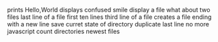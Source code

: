prints Hello,World
displays confused smile
display a file
what about two files
last line of a file
first ten lines
third line of a file
creates a file ending with a new line
save curret state of directory
duplicate last line
no more javascript
count directories
newest files    
